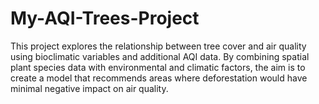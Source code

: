 # My-AQI-Trees-Project
This project explores the relationship between tree cover and air quality using bioclimatic variables and additional AQI data. By combining spatial plant species data with environmental and climatic factors, the aim is to create a model that recommends areas where deforestation would have minimal negative impact on air quality.
